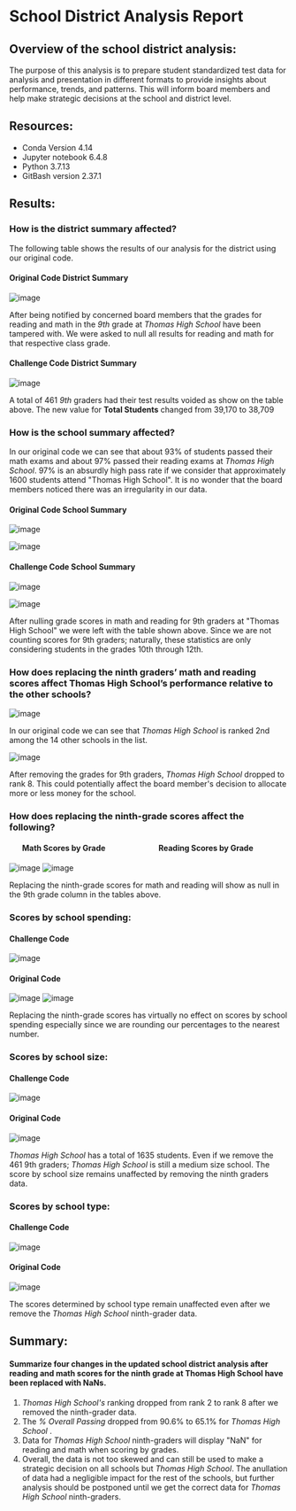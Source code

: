 # School District Analysis Report

## Overview of the school district analysis:
The purpose of this analysis is to prepare student standardized test data for analysis and presentation in different formats to provide insights about performance, trends, and patterns. This will inform board members and help make strategic decisions at the school and district level. 

## Resources:

- Conda Version 4.14
- Jupyter notebook 6.4.8
- Python 3.7.13
- GitBash version 2.37.1

## Results:
### How is the district summary affected?
The following table shows the results of our analysis for the district using our original code.
#### Original Code District Summary
![image](https://user-images.githubusercontent.com/110706169/189073645-4cd7fb5a-9aca-40bf-b4d0-2f795d4e9124.png)

After being notified by concerned board members that the grades for reading and math in the *9th* grade  at *Thomas High School* have been tampered with. We were asked to null all results for reading and math for that respective class grade.

#### Challenge Code District Summary
![image](https://user-images.githubusercontent.com/110706169/189073441-65421228-1093-41a5-8666-410ce1fdc789.png)

A total of 461 *9th* graders had their test results voided as show on the table above. The new value for **Total Students** changed from 39,170 to 38,709

### How is the school summary affected?
In our original code we can see that about 93% of students passed their math exams and about 97% passed their reading exams at *Thomas High School*. 97% is an absurdly high pass rate if we consider that approximately 1600 students attend "Thomas High School". It is no wonder that the board members noticed there was an irregularity in our data.
#### Original Code School Summary
![image](https://user-images.githubusercontent.com/110706169/189081044-80e387f1-e5f3-4833-a8c3-702aa863555b.png)

![image](https://user-images.githubusercontent.com/110706169/189080479-b215279c-1cb4-4337-892f-050ecd5188b0.png)


#### Challenge Code School Summary
![image](https://user-images.githubusercontent.com/110706169/189081106-abb2636c-10e9-49f7-9916-38aca7932555.png)

![image](https://user-images.githubusercontent.com/110706169/189080118-1c4906ab-4e6d-4ca4-be61-62728cbcd7e2.png)

After nulling grade scores in math and reading for 9th graders at "Thomas High School" we were left with the table shown above. Since we are not counting scores for 9th graders; naturally, these statistics are only considering students in the grades 10th through 12th.

### How does replacing the ninth graders’ math and reading scores affect Thomas High School’s performance relative to the other schools?
![image](https://user-images.githubusercontent.com/110706169/189089450-7ab66c7c-05b4-4b1f-b2ff-690b502bd1c1.png)

In our original code we can see that *Thomas High School* is ranked 2nd among the 14 other schools in the list. 

![image](https://user-images.githubusercontent.com/110706169/189093160-64e29fd2-b671-4cce-a26b-023a6a3d39c6.png)

After removing the grades for 9th graders, *Thomas High School* dropped to rank 8. This could potentially affect the board member's decision to allocate more or less money for the school.

### How does replacing the ninth-grade scores affect the following?
   ####  &nbsp;&nbsp;&nbsp;&nbsp;&nbsp;&nbsp; Math Scores by Grade &nbsp;&nbsp;&nbsp;&nbsp;&nbsp;&nbsp;&nbsp;&nbsp;&nbsp;&nbsp;&nbsp;&nbsp;&nbsp;&nbsp;&nbsp;&nbsp;&nbsp;&nbsp;&nbsp;&nbsp;&nbsp;&nbsp;&nbsp;&nbsp;&nbsp;&nbsp;&nbsp;&nbsp;Reading Scores by Grade
![image](https://user-images.githubusercontent.com/110706169/189098182-b3cb42fb-8318-4c90-b752-965042c019fc.png) ![image](https://user-images.githubusercontent.com/110706169/189099415-bebc1c86-d332-4b8d-ab9f-dfa47eabbe3a.png)

 Replacing the ninth-grade scores for math and reading will show as null in the 9th grade column in the tables above.

 ### Scores by school spending:
 #### Challenge Code
 ![image](https://user-images.githubusercontent.com/110706169/189101204-ffceeb62-8de9-404e-9b96-457e6bc01a44.png) 
 
 #### Original Code
![image](https://user-images.githubusercontent.com/110706169/189102386-76411f8d-3e4f-41ad-9682-96e755eb9cba.png) ![image](https://user-images.githubusercontent.com/110706169/189104578-7a8f1662-2ef2-435f-b3e9-3f0f8ccba9a3.png)

  Replacing the ninth-grade scores has virtually no effect on scores by school spending especially since we are rounding our percentages to the nearest number.
 ### Scores by school size:
 #### Challenge Code
![image](https://user-images.githubusercontent.com/110706169/189106417-ca1b0221-dcaf-4448-9841-9c0ad5665703.png)
 #### Original Code
![image](https://user-images.githubusercontent.com/110706169/189106290-dbc8e736-f489-4025-9c44-4bd7e7b5616f.png)

*Thomas High School* has a total of 1635 students. Even if we remove the 461 9th graders; *Thomas High School* is still a medium size school. The score by school size remains unaffected by removing the ninth graders data.
 ### Scores by school type:
 #### Challenge Code
 ![image](https://user-images.githubusercontent.com/110706169/189107421-32fe1350-87d2-4002-8dc0-f8bef6d6084a.png)

 #### Original Code
 ![image](https://user-images.githubusercontent.com/110706169/189107565-feac5ce5-5916-4698-9c96-3dba1acf6a99.png)

The scores determined by school type remain unaffected even after we remove the *Thomas High School* ninth-grader data.
## Summary:
#### Summarize four changes in the updated school district analysis after reading and math scores for the ninth grade at Thomas High School have been replaced with NaNs.

1. *Thomas High School's* ranking dropped from rank 2 to rank 8 after we removed the ninth-grader data.
2. The *% Overall Passing* dropped from 90.6% to 65.1% for *Thomas High School* .
3. Data for *Thomas High School* ninth-graders will display "NaN" for reading and math when scoring by grades.
4. Overall, the data is not too skewed and can still be used to make a strategic decision on all schools but *Thomas High School*. The anullation of data had a negligible impact for the rest of the schools, but further analysis should be postponed until we get the correct data for *Thomas High School* ninth-graders.
